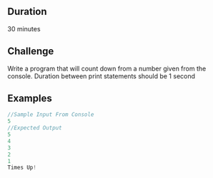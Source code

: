 ## Duration
30 minutes
## Challenge
Write a program that will count down from a number given from the console. Duration between print statements should be 1 second
## Examples
```java
//Sample Input From Console
5
//Expected Output
5
4
3
2
1
Times Up!
```